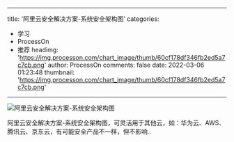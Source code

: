 
---
title: '阿里云安全解决方案-系统安全架构图'
categories: 
 - 学习
 - ProcessOn
 - 推荐
headimg: 'https://img.processon.com/chart_image/thumb/60cf178df346fb2ed5a7c7cb.png'
author: ProcessOn
comments: false
date: 2022-03-06 01:23:48
thumbnail: 'https://img.processon.com/chart_image/thumb/60cf178df346fb2ed5a7c7cb.png'
---

<div>   
<img class="thumb" alt="阿里云安全解决方案-系统安全架构图" src="https://img.processon.com/chart_image/thumb/60cf178df346fb2ed5a7c7cb.png" referrerpolicy="no-referrer">
<p>阿里云安全解决方案-系统安全架构图，可灵活用于其他云，如：华为云、AWS、腾讯云、京东云，有可能安全产品不一样，但不影响..</p>  
</div>
            